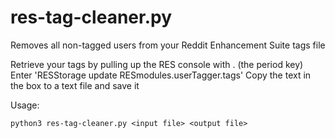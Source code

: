 # res-tag-cleaner.py

Removes all non-tagged users from your Reddit Enhancement Suite tags file

Retrieve your tags by pulling up the RES console with . (the period key)
Enter 'RESStorage update RESmodules.userTagger.tags'
Copy the text in the box to a text file and save it

Usage: 
```
python3 res-tag-cleaner.py <input file> <output file>
```


